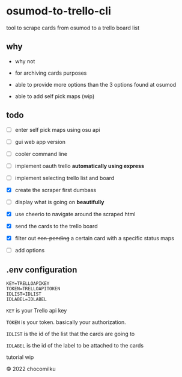 # osumod-to-trello-cli

tool to scrape cards from osumod to a trello board list

## why

- why not

- for archiving cards purposes

- able to provide more options than the 3 options found at osumod

- able to add self pick maps (wip)

## todo

- [ ] enter self pick maps using osu api

- [ ] gui web app version

- [ ] cooler command line

- [ ] implement oauth trello **automatically using express**

- [ ] implement selecting trello list and board

- [x] create the scraper first dumbass

- [ ] display what is going on **beautifully**

- [x] use cheerio to navigate around the scraped html

- [x] send the cards to the trello board

- [x] filter out ~~non-pending~~ a certain card with a specific status maps

- [ ] add options

## .env configuration

```
KEY=TRELLOAPIKEY
TOKEN=TRELLOAPITOKEN
IDLIST=IDLIST
IDLABEL=IDLABEL
```

`KEY` is your Trello api key

`TOKEN` is your token. basically your authorization.

`IDLIST` is the id of the list that the cards are going to

`IDLABEL` is the id of the label to be attached to the cards

tutorial wip

&copy; 2022 chocomilku
